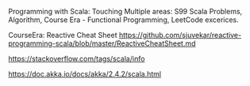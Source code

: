 Programming with Scala: Touching Multiple areas: S99 Scala Problems, Algorithm, Course Era - Functional Programming, LeetCode excerices.

CourseEra: Reactive Cheat Sheet
https://github.com/sjuvekar/reactive-programming-scala/blob/master/ReactiveCheatSheet.md

https://stackoverflow.com/tags/scala/info

https://doc.akka.io/docs/akka/2.4.2/scala.html
